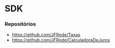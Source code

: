# SDK

### Repositórios
- https://github.com/JFRode/Taxas
- https://github.com/JFRode/CalculadoraDeJuros
